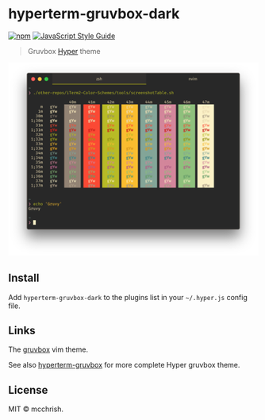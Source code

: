 # hyperterm-gruvbox-dark

[![npm](https://img.shields.io/npm/v/hyperterm-gruvbox-dark.svg?maxAge=2592000)](https://www.npmjs.com/package/hyperterm-gruvbox-dark) [![JavaScript Style Guide](https://img.shields.io/badge/code%20style-standard-brightgreen.svg)](http://standardjs.com/)

> Gruvbox [Hyper](https://hyper.is) theme

![](screenshot.png)


## Install

Add `hyperterm-gruvbox-dark` to the plugins list in your `~/.hyper.js` config file.

## Links

The [gruvbox](https://github.com/morhetz/gruvbox) vim theme.

See also [hyperterm-gruvbox](https://github.com/rezonanc/hyperterm-gruvbox) for more complete Hyper gruvbox theme.


## License

MIT © mcchrish.
